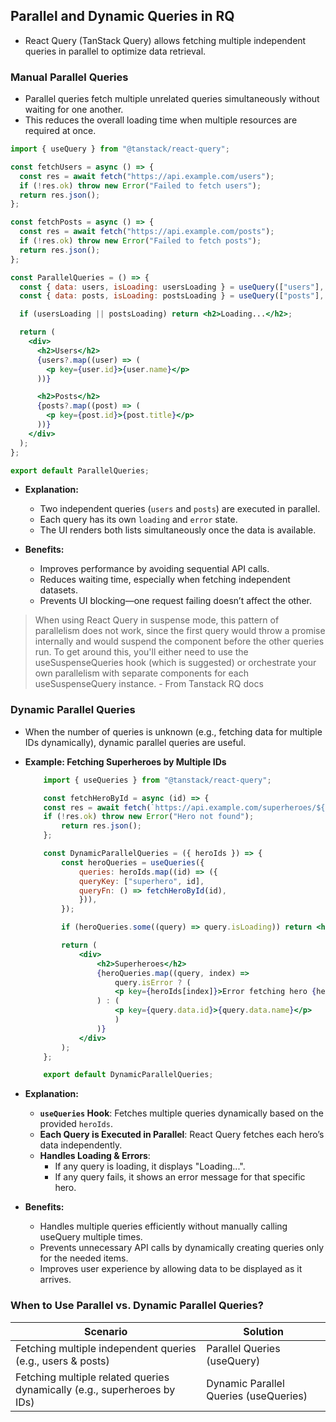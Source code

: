 ## Parallel and Dynamic Queries in RQ

- React Query (TanStack Query) allows fetching multiple independent queries in parallel to optimize data retrieval. 

### Manual Parallel Queries

- Parallel queries fetch multiple unrelated queries simultaneously without waiting for one another. 
- This reduces the overall loading time when multiple resources are required at once.

```jsx
import { useQuery } from "@tanstack/react-query";

const fetchUsers = async () => {
  const res = await fetch("https://api.example.com/users");
  if (!res.ok) throw new Error("Failed to fetch users");
  return res.json();
};

const fetchPosts = async () => {
  const res = await fetch("https://api.example.com/posts");
  if (!res.ok) throw new Error("Failed to fetch posts");
  return res.json();
};

const ParallelQueries = () => {
  const { data: users, isLoading: usersLoading } = useQuery(["users"], fetchUsers);
  const { data: posts, isLoading: postsLoading } = useQuery(["posts"], fetchPosts);

  if (usersLoading || postsLoading) return <h2>Loading...</h2>;

  return (
    <div>
      <h2>Users</h2>
      {users?.map((user) => (
        <p key={user.id}>{user.name}</p>
      ))}

      <h2>Posts</h2>
      {posts?.map((post) => (
        <p key={post.id}>{post.title}</p>
      ))}
    </div>
  );
};

export default ParallelQueries;
```

- **Explanation:**
    - Two independent queries (`users` and `posts`) are executed in parallel.
    - Each query has its own `loading` and `error` state.
    - The UI renders both lists simultaneously once the data is available.

- **Benefits:**
    - Improves performance by avoiding sequential API calls.
    - Reduces waiting time, especially when fetching independent datasets.
    - Prevents UI blocking—one request failing doesn’t affect the other.

> When using React Query in suspense mode, this pattern of parallelism does not work, since the first query would throw a promise internally and would suspend the component before the other queries run. To get around this, you'll either need to use the useSuspenseQueries hook (which is suggested) or orchestrate your own parallelism with separate components for each useSuspenseQuery instance. - From Tanstack RQ docs

### Dynamic Parallel Queries

- When the number of queries is unknown (e.g., fetching data for multiple IDs dynamically), dynamic parallel queries are useful.

- **Example: Fetching Superheroes by Multiple IDs**
    ```jsx
        import { useQueries } from "@tanstack/react-query";

        const fetchHeroById = async (id) => {
        const res = await fetch(`https://api.example.com/superheroes/${id}`);
        if (!res.ok) throw new Error("Hero not found");
            return res.json();
        };

        const DynamicParallelQueries = ({ heroIds }) => {
            const heroQueries = useQueries({
                queries: heroIds.map((id) => ({
                queryKey: ["superhero", id],
                queryFn: () => fetchHeroById(id),
                })),
            });

            if (heroQueries.some((query) => query.isLoading)) return <h2>Loading...</h2>;

            return (
                <div>
                    <h2>Superheroes</h2>
                    {heroQueries.map((query, index) =>
                        query.isError ? (
                        <p key={heroIds[index]}>Error fetching hero {heroIds[index]}</p>
                    ) : (
                        <p key={query.data.id}>{query.data.name}</p>
                        )
                    )}
                </div>
            );
        };

        export default DynamicParallelQueries;
    ```

- **Explanation:**
    - **`useQueries` Hook**: Fetches multiple queries dynamically based on the provided `heroIds`.
    - **Each Query is Executed in Parallel**: React Query fetches each hero’s data independently.
    - **Handles Loading & Errors**:
        - If any query is loading, it displays "Loading...".
        - If any query fails, it shows an error message for that specific hero.

- **Benefits:**
    - Handles multiple queries efficiently without manually calling useQuery multiple times.
    - Prevents unnecessary API calls by dynamically creating queries only for the needed items.
    - Improves user experience by allowing data to be displayed as it arrives.

### When to Use Parallel vs. Dynamic Parallel Queries?

| Scenario	| Solution |
| -------- | ------- |
| Fetching multiple independent queries (e.g., users & posts) |	Parallel Queries (useQuery) |
| Fetching multiple related queries dynamically (e.g., superheroes by IDs)	| Dynamic Parallel Queries (useQueries) |